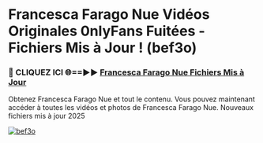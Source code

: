 # Francesca Farago Nue Vidéos Originales 0nlyFans Fuitées - Fichiers Mis à Jour ! (bef3o)

<h3>🔴 CLIQUEZ ICI 🌐==►► <a href="https://tinyurl.com/2pmr4ezf" rel="nofollow">Francesca Farago Nue Fichiers Mis à Jour</a></h3>

Obtenez Francesca Farago Nue et tout le contenu. Vous pouvez maintenant accéder à toutes les vidéos et photos de Francesca Farago Nue. Nouveaux fichiers mis à jour 2025

[![bef3o](https://i.imgur.com/6SNvagu.gif)](https://tinyurl.com/2pmr4ezf)
